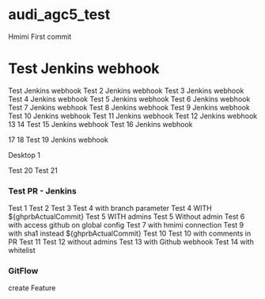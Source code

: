# audi_agc5_test
Hmimi First commit

# Test Jenkins webhook
Test Jenkins webhook
Test 2 Jenkins webhook
Test 3 Jenkins webhook
Test 4 Jenkins webhook
Test 5 Jenkins webhook
Test 6 Jenkins webhook
Test 7 Jenkins webhook
Test 8 Jenkins webhook
Test 9 Jenkins webhook
Test 10 Jenkins webhook
Test 11 Jenkins webhook
Test 12 Jenkins webhook
13
14
Test 15 Jenkins webhook
Test 16 Jenkins webhook

17
18
Test 19 Jenkins webhook

Desktop 1

Test 20
Test 21


### Test PR - Jenkins
Test 1
Test 2
Test 3
Test 4 with branch parameter
Test 4 WITH ${ghprbActualCommit}
Test 5 WITH admins
Test 5  Without admin
Test 6  with access github on global config
Test 7  with hmimi connection
Test 9  with sha1 instead ${ghprbActualCommit}
Test 10
Test 10  with comments in PR
Test 11
Test 12 without admins
Test 13 with Github webhook
Test 14 with whitelist

### GitFlow
create Feature

